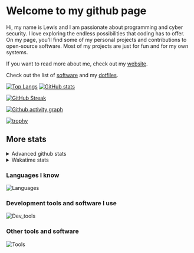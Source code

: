 # Welcome to my github page
Hi, my name is Lewis and I am passionate about programming and cyber security. I love exploring the endless possibilities that coding has to offer. On my page, you'll find some of my personal projects and contributions to open-source software. Most of my projects are just for fun and for my own systems.

If you want to read more about me, check out my [website](https://awesomelewis2007.github.io/).

Check out the list of [software](https://github.com/awesomelewis2007/awesomelewis2007/blob/master/software.md) and my [dotfiles](https://github.com/awesomelewis2007/dotfiles).



[![Top Langs](https://github-readme-stats.vercel.app/api/top-langs/?username=awesomelewis2007&hide=html,css,jupyter%20notebook&langs_count=10&layout=compact&theme=transparent&exclude_repo=GPT-code-repository)](https://github.com/anuraghazra/github-readme-stats) [![GitHub stats](https://github-readme-stats.vercel.app/api?username=awesomelewis2007&show_icons=true&theme=transparent)](https://github.com/anuraghazra/github-readme-stats)

[![GitHub Streak](https://streak-stats.demolab.com?user=Awesomelewis2007&theme=transparent)](https://git.io/streak-stats)

[![Github activity graph](https://github-readme-activity-graph.cyclic.app/graph?username=awesomelewis2007&theme=github-compact&area=true)](https://github.com/ashutosh00710/github-readme-activity-graph)

[![trophy](https://github-profile-trophy.vercel.app/?username=awesomelewis2007&theme=darkhub)](https://github.com/ryo-ma/github-profile-trophy)

## More stats
<details close>
<summary>Advanced github stats</summary>
<br>
  
![Metrics](https://raw.githubusercontent.com/awesomelewis2007/awesomelewis2007/master/github-metrics.svg)
  
</details>

<details close>
<summary>Wakatime stats</summary>
<br>

<!--START_SECTION:waka-->

```text
HTML         50 mins         █████▒░░░░░░░░░░░░░░░░░░░   20.67 %
Markdown     48 mins         █████░░░░░░░░░░░░░░░░░░░░   19.54 %
CSS          42 mins         ████▒░░░░░░░░░░░░░░░░░░░░   17.45 %
JavaScript   42 mins         ████▒░░░░░░░░░░░░░░░░░░░░   17.33 %
Python       37 mins         ███▓░░░░░░░░░░░░░░░░░░░░░   15.32 %
Text         9 mins          █░░░░░░░░░░░░░░░░░░░░░░░░   03.83 %
YAML         4 mins          ▒░░░░░░░░░░░░░░░░░░░░░░░░   01.96 %
Other        3 mins          ▒░░░░░░░░░░░░░░░░░░░░░░░░   01.39 %
JSON         2 mins          ▒░░░░░░░░░░░░░░░░░░░░░░░░   00.89 %
C++          2 mins          ▒░░░░░░░░░░░░░░░░░░░░░░░░   00.88 %
C            1 min           ░░░░░░░░░░░░░░░░░░░░░░░░░   00.63 %
TOML         0 secs          ░░░░░░░░░░░░░░░░░░░░░░░░░   00.08 %
Makefile     0 secs          ░░░░░░░░░░░░░░░░░░░░░░░░░   00.04 %
Git Config   0 secs          ░░░░░░░░░░░░░░░░░░░░░░░░░   00.02 %
```

<!--END_SECTION:waka-->
</details>

### Languages I know
![Languages](https://skillicons.dev/icons?i=python,cpp,cs,c,javascript,nodejs,dotnet,bash,css,html,rust)
### Development tools and software I use
![Dev_tools](https://skillicons.dev/icons?i=git,docker,github,googlecloud,vscode,visualstudio,raspberrypi,linux,powershell,replit)
### Other tools and software
![Tools](https://skillicons.dev/icons?i=blender,ps,pr,ai,xd,figma)
